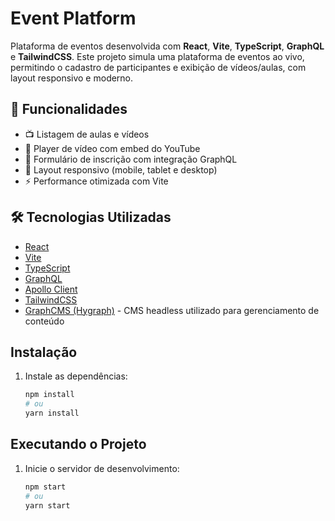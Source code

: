 # Event Platform

Plataforma de eventos desenvolvida com **React**, **Vite**, **TypeScript**, **GraphQL** e **TailwindCSS**. Este projeto simula uma plataforma de eventos ao vivo, permitindo o cadastro de participantes e exibição de vídeos/aulas, com layout responsivo e moderno.

## 🚀 Funcionalidades

- 📺 Listagem de aulas e vídeos
- 🎯 Player de vídeo com embed do YouTube
- 🧾 Formulário de inscrição com integração GraphQL
- 📱 Layout responsivo (mobile, tablet e desktop)
- ⚡ Performance otimizada com Vite

## 🛠️ Tecnologias Utilizadas

- [React](https://reactjs.org/)
- [Vite](https://vitejs.dev/)
- [TypeScript](https://www.typescriptlang.org/)
- [GraphQL](https://graphql.org/)
- [Apollo Client](https://www.apollographql.com/docs/react/)
- [TailwindCSS](https://tailwindcss.com/)
- [GraphCMS (Hygraph)](https://hygraph.com/) - CMS headless utilizado para gerenciamento de conteúdo

## Instalação

1. Instale as dependências:

   ```bash
   npm install
   # ou
   yarn install
   ```

## Executando o Projeto

1. Inicie o servidor de desenvolvimento:

   ```bash
   npm start
   # ou
   yarn start
   ```